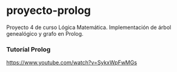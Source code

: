 # proyecto-prolog
Proyecto 4 de curso Lógica Matemática. Implementación de árbol genealógico y grafo en Prolog.

### Tutoríal Prolog
https://www.youtube.com/watch?v=SykxWpFwMGs
